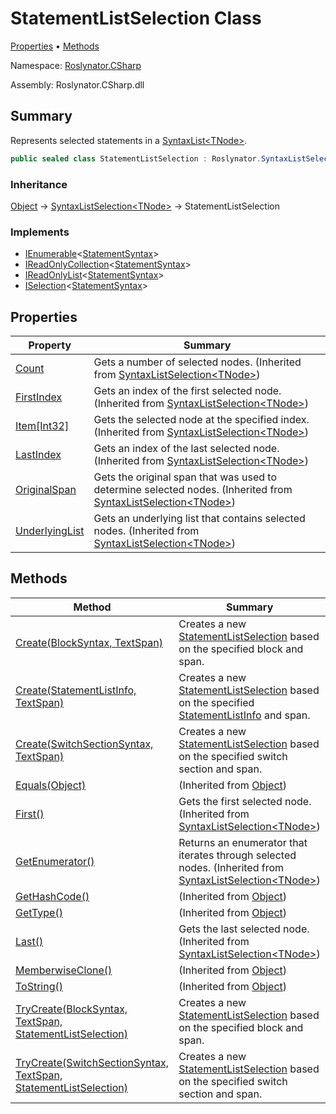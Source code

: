# StatementListSelection Class

[Properties](#properties) &#x2022; [Methods](#methods)

Namespace: [Roslynator.CSharp](../README.md)

Assembly: Roslynator\.CSharp\.dll

## Summary

Represents selected statements in a [SyntaxList\<TNode>](https://docs.microsoft.com/en-us/dotnet/api/microsoft.codeanalysis.syntaxlist-1)\.

```csharp
public sealed class StatementListSelection : Roslynator.SyntaxListSelection<Microsoft.CodeAnalysis.CSharp.Syntax.StatementSyntax>
```

### Inheritance

[Object](https://docs.microsoft.com/en-us/dotnet/api/system.object) &#x2192; [SyntaxListSelection\<TNode>](../../SyntaxListSelection-1/README.md) &#x2192; StatementListSelection

### Implements

* [IEnumerable](https://docs.microsoft.com/en-us/dotnet/api/system.collections.generic.ienumerable-1)\<[StatementSyntax](https://docs.microsoft.com/en-us/dotnet/api/microsoft.codeanalysis.csharp.syntax.statementsyntax)>
* [IReadOnlyCollection](https://docs.microsoft.com/en-us/dotnet/api/system.collections.generic.ireadonlycollection-1)\<[StatementSyntax](https://docs.microsoft.com/en-us/dotnet/api/microsoft.codeanalysis.csharp.syntax.statementsyntax)>
* [IReadOnlyList](https://docs.microsoft.com/en-us/dotnet/api/system.collections.generic.ireadonlylist-1)\<[StatementSyntax](https://docs.microsoft.com/en-us/dotnet/api/microsoft.codeanalysis.csharp.syntax.statementsyntax)>
* [ISelection](../../ISelection-1/README.md)\<[StatementSyntax](https://docs.microsoft.com/en-us/dotnet/api/microsoft.codeanalysis.csharp.syntax.statementsyntax)>

## Properties

| Property | Summary |
| -------- | ------- |
| [Count](../../SyntaxListSelection-1/Count/README.md) | Gets a number of selected nodes\. \(Inherited from [SyntaxListSelection\<TNode>](../../SyntaxListSelection-1/README.md)\) |
| [FirstIndex](../../SyntaxListSelection-1/FirstIndex/README.md) | Gets an index of the first selected node\. \(Inherited from [SyntaxListSelection\<TNode>](../../SyntaxListSelection-1/README.md)\) |
| [Item\[Int32\]](../../SyntaxListSelection-1/Item/README.md) | Gets the selected node at the specified index\. \(Inherited from [SyntaxListSelection\<TNode>](../../SyntaxListSelection-1/README.md)\) |
| [LastIndex](../../SyntaxListSelection-1/LastIndex/README.md) | Gets an index of the last selected node\. \(Inherited from [SyntaxListSelection\<TNode>](../../SyntaxListSelection-1/README.md)\) |
| [OriginalSpan](../../SyntaxListSelection-1/OriginalSpan/README.md) | Gets the original span that was used to determine selected nodes\. \(Inherited from [SyntaxListSelection\<TNode>](../../SyntaxListSelection-1/README.md)\) |
| [UnderlyingList](../../SyntaxListSelection-1/UnderlyingList/README.md) | Gets an underlying list that contains selected nodes\. \(Inherited from [SyntaxListSelection\<TNode>](../../SyntaxListSelection-1/README.md)\) |

## Methods

| Method | Summary |
| ------ | ------- |
| [Create(BlockSyntax, TextSpan)](Create/README.md) | Creates a new [StatementListSelection](./README.md) based on the specified block and span\. |
| [Create(StatementListInfo, TextSpan)](Create/README.md) | Creates a new [StatementListSelection](./README.md) based on the specified [StatementListInfo](../Syntax/StatementListInfo/README.md) and span\. |
| [Create(SwitchSectionSyntax, TextSpan)](Create/README.md) | Creates a new [StatementListSelection](./README.md) based on the specified switch section and span\. |
| [Equals(Object)](https://docs.microsoft.com/en-us/dotnet/api/system.object.equals) |  \(Inherited from [Object](https://docs.microsoft.com/en-us/dotnet/api/system.object)\) |
| [First()](../../SyntaxListSelection-1/First/README.md) | Gets the first selected node\. \(Inherited from [SyntaxListSelection\<TNode>](../../SyntaxListSelection-1/README.md)\) |
| [GetEnumerator()](../../SyntaxListSelection-1/GetEnumerator/README.md) | Returns an enumerator that iterates through selected nodes\. \(Inherited from [SyntaxListSelection\<TNode>](../../SyntaxListSelection-1/README.md)\) |
| [GetHashCode()](https://docs.microsoft.com/en-us/dotnet/api/system.object.gethashcode) |  \(Inherited from [Object](https://docs.microsoft.com/en-us/dotnet/api/system.object)\) |
| [GetType()](https://docs.microsoft.com/en-us/dotnet/api/system.object.gettype) |  \(Inherited from [Object](https://docs.microsoft.com/en-us/dotnet/api/system.object)\) |
| [Last()](../../SyntaxListSelection-1/Last/README.md) | Gets the last selected node\. \(Inherited from [SyntaxListSelection\<TNode>](../../SyntaxListSelection-1/README.md)\) |
| [MemberwiseClone()](https://docs.microsoft.com/en-us/dotnet/api/system.object.memberwiseclone) |  \(Inherited from [Object](https://docs.microsoft.com/en-us/dotnet/api/system.object)\) |
| [ToString()](https://docs.microsoft.com/en-us/dotnet/api/system.object.tostring) |  \(Inherited from [Object](https://docs.microsoft.com/en-us/dotnet/api/system.object)\) |
| [TryCreate(BlockSyntax, TextSpan, StatementListSelection)](TryCreate/README.md) | Creates a new [StatementListSelection](./README.md) based on the specified block and span\. |
| [TryCreate(SwitchSectionSyntax, TextSpan, StatementListSelection)](TryCreate/README.md) | Creates a new [StatementListSelection](./README.md) based on the specified switch section and span\. |

